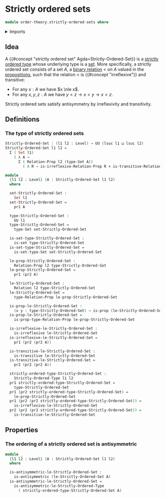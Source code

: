 # Strictly ordered sets

```agda
module order-theory.strictly-ordered-sets where
```

<details><summary>Imports</summary>

```agda
open import foundation.binary-relations
open import foundation.cartesian-product-types
open import foundation.dependent-pair-types
open import foundation.empty-types
open import foundation.negation
open import foundation.propositions
open import foundation.sets
open import foundation.universe-levels

open import order-theory.strictly-ordered-types
```

</details>

## Idea

A {{#concept "strictly ordered set" Agda=Strictly-Ordered-Set}} is a [strictly ordered type](order-theory.strictly-ordered-types.md) whose underlying type is a [set](foundation-core.sets.md). More specifically, a strictly ordered set consists of a set $A$, a [binary relation](foundation.binary-relations.md) $<$ on $A$ valued in the [propositions](foundation-core.propositions.md), such that the relation $<$ is {{#concept "irreflexive"}} and transitive:

- For any $x:A$ we have $x \nle x$.
- For any $x,y,z:A$ we have $y<z \to x<y \to x<z$.

Strictly ordered sets satisfy antisymmetry by irreflexivity and transitivity.

## Definitions

### The type of strictly ordered sets

```agda
Strictly-Ordered-Set : (l1 l2 : Level) → UU (lsuc l1 ⊔ lsuc l2)
Strictly-Ordered-Set l1 l2 =
  Σ ( Set l1)
    ( λ A →
      Σ ( Relation-Prop l2 (type-Set A))
        ( λ R → is-irreflexive-Relation-Prop R × is-transitive-Relation-Prop R))

module _
  {l1 l2 : Level} (A : Strictly-Ordered-Set l1 l2)
  where

  set-Strictly-Ordered-Set :
    Set l1
  set-Strictly-Ordered-Set =
    pr1 A

  type-Strictly-Ordered-Set :
    UU l1
  type-Strictly-Ordered-Set =
    type-Set set-Strictly-Ordered-Set

  is-set-type-Strictly-Ordered-Set :
    is-set type-Strictly-Ordered-Set
  is-set-type-Strictly-Ordered-Set =
    is-set-type-Set set-Strictly-Ordered-Set

  le-prop-Strictly-Ordered-Set :
    Relation-Prop l2 type-Strictly-Ordered-Set
  le-prop-Strictly-Ordered-Set =
    pr1 (pr2 A)

  le-Strictly-Ordered-Set :
    Relation l2 type-Strictly-Ordered-Set
  le-Strictly-Ordered-Set =
    type-Relation-Prop le-prop-Strictly-Ordered-Set

  is-prop-le-Strictly-Ordered-Set :
    (x y : type-Strictly-Ordered-Set) → is-prop (le-Strictly-Ordered-Set x y)
  is-prop-le-Strictly-Ordered-Set =
    is-prop-type-Relation-Prop le-prop-Strictly-Ordered-Set

  is-irreflexive-le-Strictly-Ordered-Set :
    is-irreflexive le-Strictly-Ordered-Set
  is-irreflexive-le-Strictly-Ordered-Set =
    pr1 (pr2 (pr2 A))

  is-transitive-le-Strictly-Ordered-Set :
    is-transitive le-Strictly-Ordered-Set
  is-transitive-le-Strictly-Ordered-Set =
    pr2 (pr2 (pr2 A))

  strictly-ordered-type-Strictly-Ordered-Set :
    Strictly-Ordered-Type l1 l2
  pr1 strictly-ordered-type-Strictly-Ordered-Set =
    type-Strictly-Ordered-Set
  pr1 (pr2 strictly-ordered-type-Strictly-Ordered-Set) =
    le-prop-Strictly-Ordered-Set
  pr1 (pr2 (pr2 strictly-ordered-type-Strictly-Ordered-Set)) =
    is-irreflexive-le-Strictly-Ordered-Set
  pr2 (pr2 (pr2 strictly-ordered-type-Strictly-Ordered-Set)) =
    is-transitive-le-Strictly-Ordered-Set
```

## Properties

### The ordering of a strictly ordered set is antisymmetric

```agda
module _
  {l1 l2 : Level} (A : Strictly-Ordered-Set l1 l2)
  where

  is-antisymmetric-le-Strictly-Ordered-Set :
    is-antisymmetric (le-Strictly-Ordered-Set A)
  is-antisymmetric-le-Strictly-Ordered-Set =
    is-antisymmetric-le-Strictly-Ordered-Type
      ( strictly-ordered-type-Strictly-Ordered-Set A)
```
